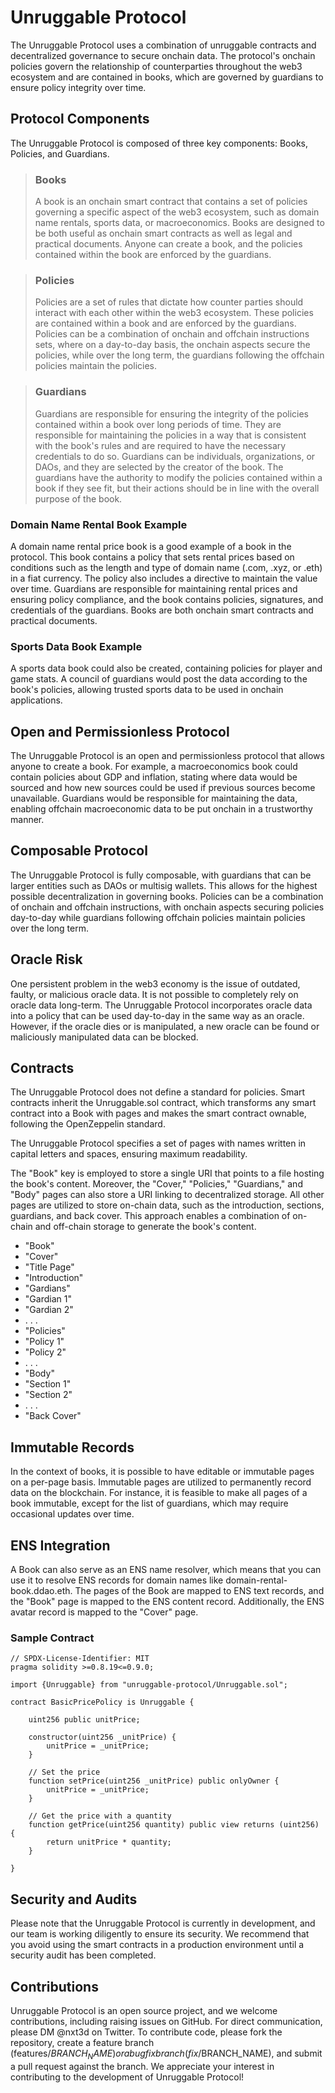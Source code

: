 
# Unruggable Protocol

The Unruggable Protocol uses a combination of unruggable contracts and decentralized governance to secure onchain data. The protocol's onchain policies govern the relationship of counterparties throughout the web3 ecosystem and are contained in books, which are governed by guardians to ensure policy integrity over time.

## Protocol Components

The Unruggable Protocol is composed of three key components: Books, Policies, and Guardians.

> ### Books
>
> A book is an onchain smart contract that contains a set of policies governing a specific aspect of the web3 ecosystem, such as domain name rentals, sports data, or macroeconomics. Books are designed to be both useful as onchain smart contracts as well as legal and practical documents. Anyone can create a book, and the policies contained within the book are enforced by the guardians.

> ### Policies
>
> Policies are a set of rules that dictate how counter parties should interact with each other within the web3 ecosystem. These policies are contained within a book and are enforced by the guardians. Policies can be a combination of onchain and offchain instructions sets, where on a day-to-day basis, the onchain aspects secure the policies, while over the long term, the guardians following the offchain policies maintain the policies.

> ### Guardians
> 
> Guardians are responsible for ensuring the integrity of the policies contained within a book over long periods of time. They are responsible for maintaining the policies in a way that is consistent with the book's rules and are required to have the necessary credentials to do so. Guardians can be individuals, organizations, or DAOs, and they are selected by the creator of the book. The guardians have the authority to modify the policies contained within a book if they see fit, but their actions should be in line with the overall purpose of the book.


### Domain Name Rental Book Example 

A domain name rental price book is a good example of a book in the protocol. This book contains a policy that sets rental prices based on conditions such as the length and type of domain name (.com, .xyz, or .eth) in a fiat currency. The policy also includes a directive to maintain the value over time. Guardians are responsible for maintaining rental prices and ensuring policy compliance, and the book contains policies, signatures, and credentials of the guardians. Books are both onchain smart contracts and practical documents.

### Sports Data Book Example 

A sports data book could also be created, containing policies for player and game stats. A council of guardians would post the data according to the book's policies, allowing trusted sports data to be used in onchain applications.

## Open and Permissionless Protocol 

The Unruggable Protocol is an open and permissionless protocol that allows anyone to create a book. For example, a macroeconomics book could contain policies about GDP and inflation, stating where data would be sourced and how new sources could be used if previous sources become unavailable. Guardians would be responsible for maintaining the data, enabling offchain macroeconomic data to be put onchain in a trustworthy manner.

## Composable Protocol

The Unruggable Protocol is fully composable, with guardians that can be larger entities such as DAOs or multisig wallets. This allows for the highest possible decentralization in governing books. Policies can be a combination of onchain and offchain instructions, with onchain aspects securing policies day-to-day while guardians following offchain policies maintain policies over the long term.

## Oracle Risk

One persistent problem in the web3 economy is the issue of outdated, faulty, or malicious oracle data. It is not possible to completely rely on oracle data long-term. The Unruggable Protocol incorporates oracle data into a policy that can be used day-to-day in the same way as an oracle. However, if the oracle dies or is manipulated, a new oracle can be found or maliciously manipulated data can be blocked.

## Contracts

The Unruggable Protocol does not define a standard for policies. Smart contracts inherit the Unruggable.sol contract, which transforms any smart contract into a Book with pages and makes the smart contract ownable, following the OpenZeppelin standard.

The Unruggable Protocol specifies a set of pages with names written in capital letters and spaces, ensuring maximum readability.

The "Book" key is employed to store a single URI that points to a file hosting the book's content. Moreover, the "Cover," "Policies," "Guardians," and "Body" pages can also store a URI linking to decentralized storage. All other pages are utilized to store on-chain data, such as the introduction, sections, guardians, and back cover. This approach enables a combination of on-chain and off-chain storage to generate the book's content.


- "Book"
- "Cover"
- "Title Page"
- "Introduction"
- "Gardians"
- "Gardian 1"
- "Gardian 2"
- . . . 
- "Policies"
- "Policy 1"
- "Policy 2"
- . . .  
- "Body"
- "Section 1"
- "Section 2"
- . . .  
- "Back Cover"

## Immutable Records

In the context of books, it is possible to have editable or immutable pages on a per-page basis. Immutable pages are utilized to permanently record data on the blockchain. For instance, it is feasible to make all pages of a book immutable, except for the list of guardians, which may require occasional updates over time.

## ENS Integration

A Book can also serve as an ENS name resolver, which means that you can use it to resolve ENS records for domain names like domain-rental-book.ddao.eth. The pages of the Book are mapped to ENS text records, and the "Book" page is mapped to the ENS content record. Additionally, the ENS avatar record is mapped to the "Cover" page.

### Sample Contract

```
// SPDX-License-Identifier: MIT
pragma solidity >=0.8.19<=0.9.0;

import {Unruggable} from "unruggable-protocol/Unruggable.sol";

contract BasicPricePolicy is Unruggable {

    uint256 public unitPrice;

    constructor(uint256 _unitPrice) {
        unitPrice = _unitPrice;
    }
    
    // Set the price
    function setPrice(uint256 _unitPrice) public onlyOwner {
        unitPrice = _unitPrice;
    }

    // Get the price with a quantity
    function getPrice(uint256 quantity) public view returns (uint256) {
        return unitPrice * quantity;
    }

}

```

## Security and Audits
Please note that the Unruggable Protocol is currently in development, and our team is working diligently to ensure its security. We recommend that you avoid using the smart contracts in a production environment until a security audit has been completed.

## Contributions
Unruggable Protocol is an open source project, and we welcome contributions, including raising issues on GitHub. For direct communication, please DM @nxt3d on Twitter. To contribute code, please fork the repository, create a feature branch (features/$BRANCH_NAME) or a bug fix branch (fix/$BRANCH_NAME), and submit a pull request against the branch. We appreciate your interest in contributing to the development of Unruggable Protocol!
